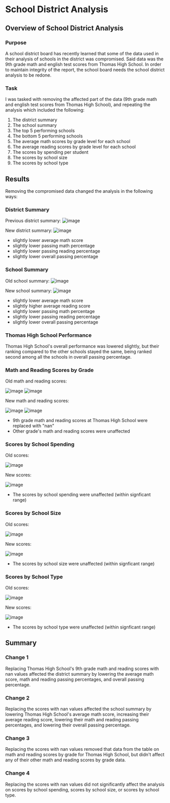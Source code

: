 # School District Analysis
## Overview of School District Analysis
### Purpose
A school district board has recently learned that some of the data used in their analysis of schools in the district was compromised. Said data was the 9th grade math and english test scores from Thomas High School. In order to maintain integrity of the report, the school board needs the school district analysis to be redone.
### Task
I was tasked with removing the affected part of the data (9th grade math and english test scores from Thomas High School), and repeating the analysis which included the following:
1. The district summary
2. The school summary
3. The top 5 performing schools
4. The bottom 5 performing schools
5. The average math scores by grade level for each school
6. The average reading scores by grade level for each school
7. The scores by spending per student
8. The scores by school size
9. The scores by school type

## Results
Removing the compromised data changed the analysis in the following ways:

### District Summary
Previous district summary:
![image](https://user-images.githubusercontent.com/102445183/167283820-d48ffb33-a1d7-429b-80d8-178bc97f15d0.png)

New district summary:
![image](https://user-images.githubusercontent.com/102445183/167239644-30b07191-a3ee-433a-967b-119fb8bc11ce.png)

- slightly lower average math score
- slightly lower passing math percentage
- slightly lower passing reading percentage
- slightly lower overall passing percentage

### School Summary
Old school summary:
![image](https://user-images.githubusercontent.com/102445183/167283911-bb7636ef-0360-43de-9a57-5c234306d1f6.png)

New school summary:
![image](https://user-images.githubusercontent.com/102445183/167239693-3a3e7f0c-9217-4e5f-8c1b-84d1338225e3.png)

- slightly lower average math score
- slightly higher average reading score
- slightly lower passing math percentage
- slightly lower passing reading percentage
- slightly lower overall passing percentage

### Thomas High School Performance
Thomas High School's overall performance was lowered slightly, but their ranking compared to the other schools stayed the same, being ranked second among all the schools in overall passing percentage.

### Math and Reading Scores by Grade
Old math and reading scores:

![image](https://user-images.githubusercontent.com/102445183/167284097-1a8d4f11-0e58-4057-aee4-e0fe821009a9.png)
![image](https://user-images.githubusercontent.com/102445183/167284101-099d8755-4c84-4b3a-a290-45462b4d060b.png)

New math and reading scores:

![image](https://user-images.githubusercontent.com/102445183/167239696-61c6587e-708c-4fa6-902c-e4187c4b2417.png)
![image](https://user-images.githubusercontent.com/102445183/167239704-db55d410-000c-45e5-b15a-6da5a77a0fb8.png)

- 9th grade math and reading scores at Thomas High School were replaced with "nan"
- Other grade's math and reading scores were unaffected

### Scores by School Spending
Old scores:

![image](https://user-images.githubusercontent.com/102445183/167284120-276c76a8-18dc-4033-b6c1-370ee41acea6.png)

New scores:

![image](https://user-images.githubusercontent.com/102445183/167239727-4645b701-73df-4f54-a8b0-f81eb6c84b22.png)

- The scores by school spending were unaffected (within signficant range)

### Scores by School Size
Old scores:

![image](https://user-images.githubusercontent.com/102445183/167284127-84cb2876-23f6-4a16-918d-fa9fe7d10d35.png)

New scores:

![image](https://user-images.githubusercontent.com/102445183/167239736-71758987-3300-46e8-8bd7-4cdbaa7769e2.png)

- The scores by school size were unaffected (within signficant range)

### Scores by School Type
Old scores:

![image](https://user-images.githubusercontent.com/102445183/167284141-afb11bc3-bec6-416f-95fa-01f3ef13aa6f.png)

New scores:

![image](https://user-images.githubusercontent.com/102445183/167239747-280b1a35-7cb3-411a-8ef9-5af117de7662.png)

- The scores by school type were unaffected (within signficant range)

## Summary
### Change 1
Replacing Thomas High School's 9th grade math and reading scores with nan values affected the district summary by lowering the average math score, math and reading passing percentages, and overall passing percentage.
### Change 2
Replacing the scores with nan values affected the school summary by lowering Thomas High School's average math score, increasing their average reading score, lowering their math and reading passing percentages, and lowering their overall passing percentage.
### Change 3
Replacing the scores with nan values removed that data from the table on math and reading scores by grade for Thomas High School, but didn't affect any of their other math and reading scores by grade data.
### Change 4
Replacing the scores with nan values did not significantly affect the analysis on scores by school spending, scores by school size, or scores by school type.
